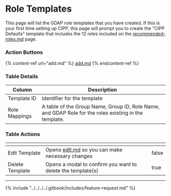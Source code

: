 # Role Templates

This page will list the GDAP role templates that you have created. If this is your first time setting up CIPP, this page will prompt you to create the "CIPP Defaults" template that includes the 12 roles included on the [recommended-roles.md](../../../../setup/installation/recommended-roles.md "mention") page.

### Action Buttons

{% content-ref url="add.md" %}
[add.md](add.md)
{% endcontent-ref %}

### Table Details

| Column        | Description                                                                                           |
| ------------- | ----------------------------------------------------------------------------------------------------- |
| Template ID   | Identifier for the template                                                                           |
| Role Mappings | A table of the Group Name, Group ID, Role Name, and GDAP Role for the roles existing in the template. |

### Table Actions

<table><thead><tr><th></th><th></th><th data-type="checkbox"></th></tr></thead><tbody><tr><td>Edit Template</td><td>Opens <a data-mention href="edit.md">edit.md</a> so you can make necessary changes</td><td>false</td></tr><tr><td>Delete Template</td><td>Opens a modal to confirm you want to delete the template(s)</td><td>true</td></tr></tbody></table>

***

{% include "../../../../.gitbook/includes/feature-request.md" %}
